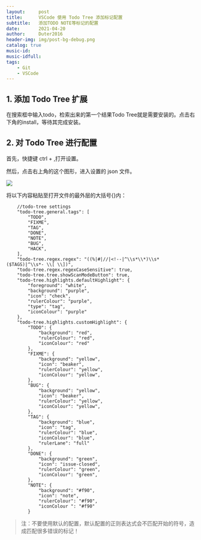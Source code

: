 ```yaml
---
layout:     post
title:      VSCode 使用 Todo Tree 添加标记配置
subtitle:   添加TODO NOTE等标记的配置
date:       2021-04-20
author:     Duter2016
header-img: img/post-bg-debug.png
catalog: true
music-id: 
music-idfull: 
tags:
    - Git
    - VSCode
---
```


## 1. 添加 Todo Tree 扩展

在搜索框中输入todo，检索出来的第一个结果Todo Tree就是需要安装的。点击右下角的install，等待其完成安装。

## 2. 对 Todo Tree 进行配置

首先，快捷键 ctrl + ,打开设置。

然后，点击右上角的这个图形，进入设置的 json 文件。

![](https://cdn.jsdelivr.net/gh/Duter2016/GitNote-images/Images/2021/04/Todo%20tree.png)

将以下内容粘贴至打开文件的最外层的大括号{}内：

```
    //todo-tree settings
    "todo-tree.general.tags": [
        "TODO",
        "FIXME",
        "TAG",
        "DONE",
        "NOTE",
        "BUG",
        "HACK",
    ],
    "todo-tree.regex.regex": "((%|#|//|<!--|^\\s*\\*)\\s*($TAGS)|^\\s*- \\[ \\])",
    "todo-tree.regex.regexCaseSensitive": true,
    "todo-tree.tree.showScanModeButton": true,
    "todo-tree.highlights.defaultHighlight": {
        "foreground": "white",
        "background": "purple",
        "icon": "check",
        "rulerColour": "purple",
        "type": "tag",
        "iconColour": "purple"
    },
    "todo-tree.highlights.customHighlight": {
        "TODO": {
            "background": "red",
            "rulerColour": "red",
            "iconColour": "red"
        },
        "FIXME": {
            "background": "yellow",
            "icon": "beaker",
            "rulerColour": "yellow",
            "iconColour": "yellow",
        },
        "BUG": {
            "background": "yellow",
            "icon": "beaker",
            "rulerColour": "yellow",
            "iconColour": "yellow",
        },
        "TAG": {
            "background": "blue",
            "icon": "tag",
            "rulerColour": "blue",
            "iconColour": "blue",
            "rulerLane": "full"
        },
        "DONE": {
            "background": "green",
            "icon": "issue-closed",
            "rulerColour": "green",
            "iconColour": "green",
        },
        "NOTE": {
            "background": "#f90",
            "icon": "note",
            "rulerColour": "#f90",
            "iconColour ": "#f90"
        }
```

> 注：不要使用默认的配置，默认配置的正则表达式会不匹配开始的符号，造成匹配很多错误的标记！
